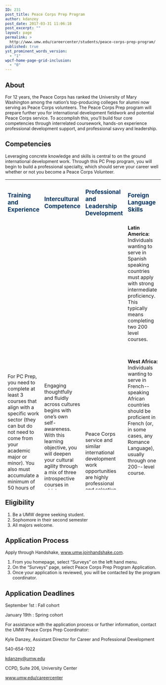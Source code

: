 ```yaml
---
ID: 231
post_title: Peace Corps Prep Program
author: kdanzey
post_date: 2017-03-31 11:06:18
post_excerpt: ""
layout: page
permalink: >
  http://www.umw.edu/careercenter/students/peace-corps-prep-program/
published: true
yst_prominent_words_version:
  - "1"
wpcf-home-page-grid-inclusion:
  - "0"
---
```

<h2><strong>About</strong></h2>
For 12 years, the Peace Corps has ranked the University of Mary Washington among the nation’s top-producing colleges for alumni now serving as Peace Corps volunteers. The Peace Corps Prep program will prepare further you for international development fieldwork and potential Peace Corps service. To accomplish this, you’ll build four core competencies through interrelated coursework, hands-on experience professional development support, and professional savvy and leadership.
<h2><strong>Competencies
</strong></h2>
Leveraging concrete knowledge and skills is central to on the ground international development work. Through this PC Prep program, you will begin to build a professional specialty, which should serve your career well whether or not you become a Peace Corps Volunteer.
<table style="height: 1002px" width="1666">
<tbody>
<tr>
<td width="229">
<h3><span style="color: #003366"><strong>Training and Experience</strong></span></h3>
</td>
<td width="229">
<h3><strong><span style="color: #003366">Intercultural Competence</span></strong></h3>
</td>
<td width="229">
<h3><span style="color: #003366"><strong>Professional and Leadership Development</strong></span></h3>
</td>
<td width="229">
<h3><span style="color: #003366"><strong>Foreign Language Skills</strong></span></h3>
</td>
</tr>
<tr>
<td width="229">For PC Prep, you need to complete at least 3 courses that align with a specific work sector (they can but do not need to come from your academic major or minor). You also must accumulate a minimum of 50 hours of volunteer or work experience in that same sector, preferably in a teaching or outreach capacity.

Sector:
Education
Health
Environment
Agriculture
Youth in Development
Community Economic Development</td>
<td width="229">Engaging thoughtfully and fluidly across cultures begins with one’s own self-awareness. With this learning objective, you will deepen your cultural agility through a mix of three introspective courses in which you learn about others while reflecting upon your own self in relation to others. The goal is for you to build your capacity to shift perspective and behavior around relevant cultural differences.

&nbsp;</td>
<td width="229">Peace Corps service and similar international development work opportunities are highly professional and selective. PC Prep requires three specific activities that will strengthen your candidacy for the Peace Corps (or any other professional endeavor).</td>
<td width="229"><strong>Latin America:</strong> Individuals wanting to serve in Spanish speaking countries must apply with strong intermediate proficiency. This typically means completing two 200 level courses.

&nbsp;

<strong>West Africa:</strong> Individuals wanting to serve in French-­‐speaking African countries should be proficient in French (or, in some cases, any Romance Language), usually through one 200-­‐ level course.

&nbsp;

<strong>Everywhere else: </strong>The Peace Corps has no explicit language requirements for individuals applying to serve in most other countries. However, you will still likely learn and utilize another language during service, so it is only helpful to have taken at least one foreign language class.

&nbsp;

<strong>Note:</strong> If you are a strong native speaker and hope to serve in a country that speaks your same language, you can skip this requirement!</td>
</tr>
</tbody>
</table>
<h2><strong>Eligibility</strong></h2>
<ol>
 	<li>Be a UMW degree seeking student.</li>
 	<li>Sophomore in their second semester</li>
 	<li>All majors welcome.</li>
</ol>
<h2><strong>Application Process</strong></h2>
Apply through Handshake, <a href="http://www.umw.joinhandshake.com">www.umw.joinhandshake.com</a>.
<ol>
 	<li>From you homepage, select “Surveys” on the left hand menu.</li>
 	<li>On the “Surveys” page, select Peace Corps Prep Program Application.</li>
 	<li>Once your application is reviewed, you will be contacted by the program coordinator.</li>
</ol>
<h2><strong>Application Deadlines
</strong></h2>
September 1st : Fall cohort

January 19th : Spring cohort

For assistance with the application process or further information, contact the UMW Peace Corps Prep Coordinator:

Kyle Danzey, Assistant Director for Career and Professional Development

540-654-1022

<a href="mailto:kdanzey@umw.edu">kdanzey@umw.edu</a>

CCPD, Suite 206, University Center

<a href="http://www.umw.edu/careercenter">www.umw.edu/careercenter</a>

&nbsp;

&nbsp;